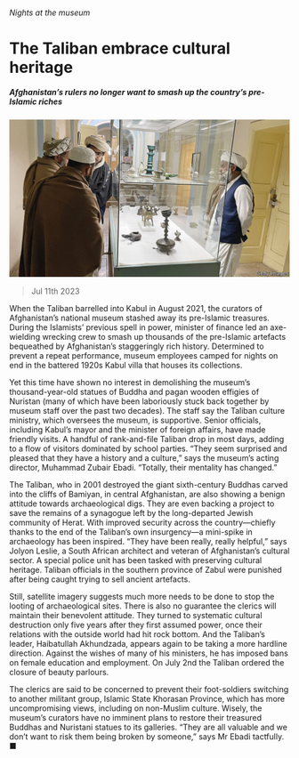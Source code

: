 ###### Nights at the museum

# The Taliban embrace cultural heritage 

##### Afghanistan’s rulers no longer want to smash up the country’s pre-Islamic riches 

![image](images/20230715_ASP004.jpg) 

> Jul 11th 2023 

When the Taliban barrelled into Kabul in August 2021, the curators of Afghanistan’s national museum stashed away its pre-Islamic treasures. During the Islamists’ previous spell in power,  minister of finance led an axe-wielding wrecking crew to smash up thousands of the pre-Islamic artefacts bequeathed by Afghanistan’s staggeringly rich history. Determined to prevent a repeat performance, museum employees camped for nights on end in the battered 1920s Kabul villa that houses its collections.

Yet this time  have shown no interest in demolishing the museum’s thousand-year-old statues of Buddha and pagan wooden effigies of Nuristan (many of which have been laboriously stuck back together by museum staff over the past two decades). The staff say the Taliban culture ministry, which oversees the museum, is supportive. Senior officials, including Kabul’s mayor and the minister of foreign affairs, have made friendly visits. A handful of rank-and-file Taliban drop in most days, adding to a flow of visitors dominated by school parties. “They seem surprised and pleased that they have a history and a culture,” says the museum’s acting director, Muhammad Zubair Ebadi. “Totally, their mentality has changed.”

The Taliban, who in 2001 destroyed the giant sixth-century Buddhas carved into the cliffs of Bamiyan, in central Afghanistan, are also showing a benign attitude towards archaeological digs. They are even backing a project to save the remains of a synagogue left by the long-departed Jewish community of Herat. With improved security across the country—chiefly thanks to the end of the Taliban’s own insurgency—a mini-spike in archaeology has been inspired. “They have been really, really helpful,” says Jolyon Leslie, a South African architect and veteran of Afghanistan’s cultural sector. A special police unit has been tasked with preserving cultural heritage. Taliban officials in the southern province of Zabul were punished after being caught trying to sell ancient artefacts.

Still, satellite imagery suggests much more needs to be done to stop the looting of archaeological sites. There is also no guarantee the clerics will maintain their benevolent attitude. They turned to systematic cultural destruction only five years after they first assumed power, once their relations with the outside world had hit rock bottom. And the Taliban’s leader, Haibatullah Akhundzada, appears again to be taking a more hardline direction. Against the wishes of many of his ministers, he has imposed bans on female education and employment. On July 2nd the Taliban ordered the closure of beauty parlours.

The clerics are said to be concerned to prevent their foot-soldiers switching to another militant group, Islamic State Khorasan Province, which has more uncompromising views, including on non-Muslim culture. Wisely, the museum’s curators have no imminent plans to restore their treasured Buddhas and Nuristani statues to its galleries. “They are all valuable and we don’t want to risk them being broken by someone,” says Mr Ebadi tactfully. ■

